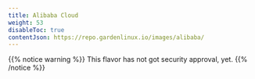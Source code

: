 ```yaml
---
title: Alibaba Cloud
weight: 53
disableToc: true
contentJson: https://repo.gardenlinux.io/images/alibaba/
---
```


{{% notice warning %}}
This flavor has not got security approval, yet.
{{% /notice %}}
